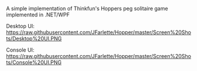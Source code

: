 A simple implementation of Thinkfun's Hoppers peg solitaire game implemented in .NET/WPF

Desktop UI:
https://raw.githubusercontent.com/JFarlette/Hopper/master/Screen%20Shots/Desktop%20UI.PNG

Console UI:
https://raw.githubusercontent.com/JFarlette/Hopper/master/Screen%20Shots/Console%20UI.PNG
